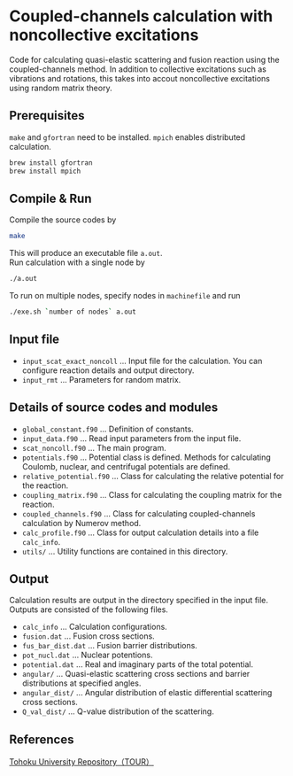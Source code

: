 # Coupled-channels calculation with noncollective excitations
Code for calculating quasi-elastic scattering and fusion reaction
using the coupled-channels method.
In addition to collective excitations such as vibrations and rotations, this takes into accout
noncollective excitations using random matrix theory.

## Prerequisites
`make` and `gfortran` need to be installed. `mpich` enables distributed calculation.
```bash
brew install gfortran
brew install mpich
```

## Compile & Run
Compile the source codes by
```bash
make
```

This will produce an executable file `a.out`.  
Run calculation with a single node by
```bash
./a.out
```

To run on multiple nodes, specify nodes in `machinefile` and run
```bash
./exe.sh `number of nodes` a.out
```

## Input file
* `input_scat_exact_noncoll` ... Input file for the calculation. You can configure reaction details and output directory.
* `input_rmt` ... Parameters for random matrix.

## Details of source codes and modules
* `global_constant.f90` ... Definition of constants.
* `input_data.f90` ... Read input parameters from the input file.
* `scat_noncoll.f90` ... The main program.
* `potentials.f90` ... Potential class is defined. Methods for calculating Coulomb, nuclear, and centrifugal potentials are defined.
* `relative_potential.f90` ... Class for calculating the relative potential for the reaction.
* `coupling_matrix.f90` ... Class for calculating the coupling matrix for the reaction.
* `coupled_channels.f90` ... Class for calculating coupled-channels calculation by Numerov method. 
* `calc_profile.f90` ... Class for output calculation details into a file `calc_info`.
* `utils/` ... Utility functions are contained in this directory.

## Output
Calculation results are output in the directory specified in the input file. 
Outputs are consisted of the following files.
* `calc_info` ... Calculation configurations.
* `fusion.dat` ... Fusion cross sections.
* `fus_bar_dist.dat` ... Fusion barrier distributions.
* `pot_nucl.dat` ... Nuclear potentions.
* `potential.dat` ... Real and imaginary parts of the total potential.
* `angular/` ... Quasi-elastic scattering cross sections and barrier distributions at specified angles.
* `angular_dist/` ... Angular distribution of elastic differential scattering cross sections.
* `Q_val_dist/` ... Q-value distribution of the scattering.

## References
[Tohoku University Repository（TOUR）](https://tohoku.repo.nii.ac.jp/?action=pages_view_main&active_action=repository_view_main_item_detail&item_id=70405&item_no=1&page_id=33&block_id=38)
